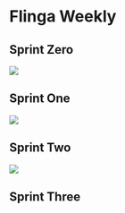# Flinga Weekly

## Sprint Zero

![](https://res.cloudinary.com/ninaw/image/upload/v1622007606/flinga1_rgudrg.png)

## Sprint One

![](https://res.cloudinary.com/ninaw/image/upload/v1622528795/flinga2_hjtqu3.png)

## Sprint Two

![](https://res.cloudinary.com/ninaw/image/upload/v1623085287/flinga3_gkh7vd.png)

## Sprint Three

